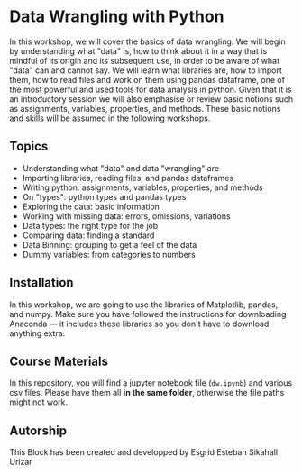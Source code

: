 # Data Wrangling with Python 
In this workshop, we will cover the basics of data wrangling. We will begin by understanding what "data" is, how to think about it in a way that is mindful of its origin and its subsequent use, in order to be aware of what "data" can and cannot say. We will learn what libraries are, how to import them, how to read files and work on them using pandas dataframe, one of the most powerful and used tools for data analysis in python. Given that it is an introductory session we will also emphasise or review basic notions such as assignments, variables, properties, and methods. These basic notions and skills will be assumed in the following workshops.

## Topics
* Understanding what "data" and data "wrangling" are
* Importing libraries, reading files, and pandas dataframes
* Writing python: assignments, variables, properties, and methods
* On "types": python types and pandas types
* Exploring the data: basic information
* Working with missing data: errors, omissions, variations
* Data types: the right type for the job
* Comparing data: finding a standard
* Data Binning: grouping to get a feel of the data
* Dummy variables: from categories to numbers


## Installation
In this workshop, we are going to use the libraries of Matplotlib, pandas, and numpy. Make sure you have followed the instructions for downloading Anaconda — it includes these libraries so you don't have to download anything extra.

## Course Materials
In this repository, you will find a jupyter notebook file (````dw.ipynb````) and various csv files. Please have them all **in the same folder**, otherwise the file paths might not work.


## Autorship
This Block has been created and developped by Esgrid Esteban Sikahall Urízar 
